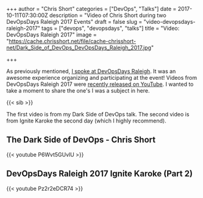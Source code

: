 +++
author = "Chris Short"
categories = ["DevOps", "Talks"]
date = 2017-10-11T07:30:00Z
description = "Video of Chris Short during two DevOpsDays Raleigh 2017 Events"
draft = false
slug = "video-devopsdays-raleigh-2017"
tags = ["devops", "devopsdays", "talks"]
title = "Video: DevOpsDays Raleigh 2017"
image = "https://cache.chrisshort.net/file/cache-chrisshort-net/Dark_Side_of_DevOps_DevOpsDays_Raleigh_2017.jpg"

+++

As previously mentioned, [I spoke at DevOpsDays Raleigh](/devopsdays-raleigh-2017-the-dark-side-of-devops/). It was an awesome experience organizing and participating at the event! Videos from DevOpsDays Raleigh 2017 were [recently released on YouTube](https://www.youtube.com/channel/UC4Xs0UbAdDaMRmStzhSsSag/videos). I wanted to take a moment to share the one's I was a subject in here.

{{< sib >}}

The first video is from my Dark Side of DevOps talk. The second video is from Ignite Karoke the second day (which I highly recommend).

## The Dark Side of DevOps - Chris Short

{{< youtube P6Wvt5GUvlU >}}

## DevOpsDays Raleigh 2017 Ignite Karoke (Part 2)

{{< youtube Pz2r2eDCR74 >}}


